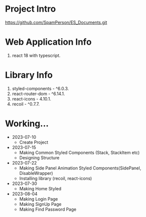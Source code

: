 # Project Intro
https://github.com/SpamPerson/ES_Documents.git

# Web Application Info
1. react 18 with typescript.

# Library Info
1. styled-components - ^6.0.3.
2. react-router-dom - ^6.14.1.
3. react-icons - 4.10.1.
4. recoil - ^0.7.7.

# Working...
+ 2023-07-10
  + Create Project  
+ 2023-07-15
  + Making Common Styled Components (Stack, StackItem etc)
  + Designing Structure
+ 2023-07-22
  + Making Side Panel Animation Styled Components(SidePanel, DisableWrapper)
  + Installing library (recoil, react-icons)
+ 2023-07-30
  + Making Home Styled
+ 2023-08-04
  + Making Login Page
  + Making SignUp Page
  + Making Find Password Page
